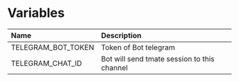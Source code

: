 # Variables

| Name               | Description                                 |
|:-------------------|:--------------------------------------------|
| TELEGRAM_BOT_TOKEN | Token of Bot telegram                       |
| TELEGRAM_CHAT_ID   | Bot will send tmate session to this channel |

